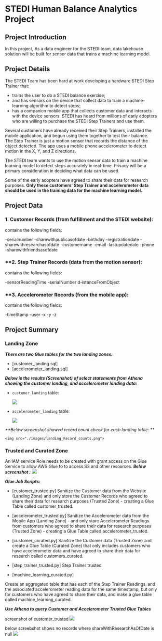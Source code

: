 #  STEDI Human Balance Analytics Project

## Project Introduction
In this project, As a data engineer for the STEDI team, data lakehouse solution will be built for sensor data that trains a machine learning model.


## Project Details

The STEDI Team has been hard at work developing a hardware STEDI Step Trainer that:

* trains the user to do a STEDI balance exercise;
* and has sensors on the device that collect data to train a machine-learning algorithm to detect steps;
* has a companion mobile app that collects customer data and interacts with the device sensors.
STEDI has heard from millions of early adopters who are willing to purchase the STEDI Step Trainers and use them.

Several customers have already received their Step Trainers, installed the mobile application, and begun using them together to test their balance. The Step Trainer is just a motion sensor that records the distance of the object detected. The app uses a mobile phone accelerometer to detect motion in the X, Y, and Z directions.

The STEDI team wants to use the motion sensor data to train a machine learning model to detect steps accurately in real-time. Privacy will be a primary consideration in deciding what data can be used.

Some of the early adopters have agreed to share their data for research purposes. **Only these customers’ Step Trainer and accelerometer data should be used in the training data for the machine learning model.** 




## Project Data 
### **1. Customer Records** (from fulfillment and the STEDI website):


contains the following fields:

-serialnumber
-sharewithpublicasofdate
-birthday
-registrationdate
-sharewithresearchasofdate
-customername
-email
-lastupdatedate
-phone
-sharewithfriendsasofdate

### **2. Step Trainer Records (data from the motion sensor):


contains the following fields:

-sensorReadingTime
-serialNumber
d-istanceFromObject


### **3. Accelerometer Records (from the mobile app):


contains the following fields:

-timeStamp
-user
-x
-y
-z


## Project Summary

### Landing Zone


_**There are two Glue tables for the two landing zones:**_ 
* [customer_landing.sql]
* [accelerometer_landing.sql]

_**Below is the results (Screenshot) of select statements from Athena showing the customer landing, and accelerometer landing data:**_ 

* `customer_landing` table:

    <img src="./images/customer_landing.png"> 

*  `accelerometer_landing` table: 

    <img src="./images/accelerometer_landing.png">

_**Below screenshot showed record count check for each landing table: **_

    <img src="./images/landing_Record_counts.png">


### Trusted and Curated Zone

 An IAM service Role needs to be created with grant access on the Glue Service to allow AWS Glue to to access S3 and other resources.
 _**Below screenshot :**_ 
     <img src="./images/iam_role.png">



_**Glue Job Scripts:**_ 
* [customer_trusted.py]
   Sanitize the Customer data from the Website (Landing Zone) and only store the Customer Records who agreed to share their data for research purposes (Trusted Zone) - creating a Glue Table called customer_trusted.


* [accelerometer_trusted.py]
  Sanitize the Accelerometer data from the Mobile App (Landing Zone) - and only store Accelerometer Readings from customers who agreed to share their data for research purposes (Trusted Zone) - creating a Glue Table called accelerometer_trusted.


* [customer_curated.py]
Sanitize the Customer data (Trusted Zone) and create a Glue Table (Curated Zone) that only includes customers who have accelerometer data and have agreed to share their data for research called customers_curated.

* [step_trainer_trusted.py]
Step Trainer trusted

* [machine_learning_curated.py]

Create an aggregated table that has each of the Step Trainer Readings, and the associated accelerometer reading data for the same timestamp, but only for customers who have agreed to share their data, and make a glue table called machine_learning_curated.


_**Use Athena to query Customer and Accelerometer Trusted Glue Tables**_ 

screenshot of customer_trusted
<img src="./images/customer_trusted.png">

below screebshot shows no records where shareWithResearchAsOfDate is null 
<img src="./images/customer_trusted_null.png">


